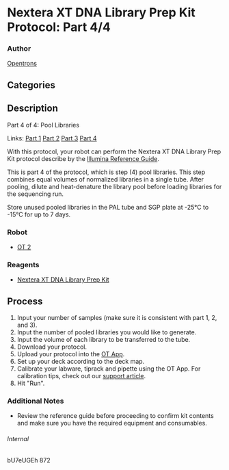 # Nextera XT DNA Library Prep Kit Protocol: Part 4/4

### Author
[Opentrons](http://www.opentrons.com/)

## Categories

## Description
Part 4 of 4: Pool Libraries


Links: [Part 1](./873-cosmosid-ngs-library-prep-part1) [Part 2](./873-cosmosid-ngs-library-prep-part2) [Part 3](./873-cosmosid-ngs-library-prep-part3) [Part 4](./873-cosmosid-ngs-library-prep-part4)

With this protocol, your robot can perform the Nextera XT DNA Library Prep Kit protocol describe by the [Illumina Reference Guide](https://support.illumina.com/content/dam/illumina-support/documents/documentation/chemistry_documentation/samplepreps_nextera/nextera-xt/nextera-xt-library-prep-reference-guide-15031942-03.pdf).

This is part 4 of the protocol, which is step (4) pool libraries. This step combines equal volumes of normalized libraries in a single tube. After pooling, dilute and heat-denature the library pool before loading libraries for the sequencing run.

Store unused pooled libraries in the PAL tube and SGP plate at -25°C to -15°C for up to 7 days.

### Robot
* [OT 2](https://opentrons.com/ot-2)

### Reagents
* [Nextera XT DNA Library Prep Kit](https://www.illumina.com/products/by-type/sequencing-kits/library-prep-kits/nextera-xt-dna.html)

## Process
1. Input your number of samples (make sure it is consistent with part 1, 2, and 3).
2. Input the number of pooled libraries you would like to generate.
3. Input the volume of each library to be transferred to the tube.
4. Download your protocol.
5. Upload your protocol into the [OT App](https://opentrons.com/ot-app).
6. Set up your deck according to the deck map.
7. Calibrate your labware, tiprack and pipette using the OT App. For calibration tips, check out our [support article](https://support.opentrons.com/ot-2/getting-started-software-setup/deck-calibration).
8. Hit "Run".

### Additional Notes
* Review the reference guide before proceeding to confirm kit contents and make sure you have the required equipment and consumables.

###### Internal
bU7eUGEh
872
